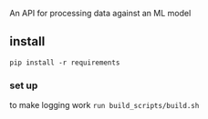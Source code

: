 An API for processing data against an ML model

## install

`pip install -r requirements`

### set up
to make logging work 
`run build_scripts/build.sh`





